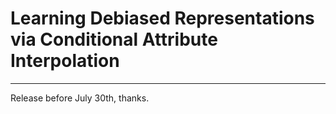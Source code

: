 # Learning Debiased Representations via Conditional Attribute Interpolation

---

Release before July 30th, thanks.

